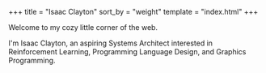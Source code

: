 +++
title = "Isaac Clayton"
sort_by = "weight"
template = "index.html"
+++

Welcome to my cozy little corner of the web.

I'm Isaac Clayton, an aspiring Systems Architect interested in Reinforcement Learning, Programming Language Design, and Graphics Programming.

<!-- 
[

# Past Work & Projects

Can be found on GitHub.

](https://github.com/slightknack)

# So, what have you worked on?

That's a good question! Here are a few projects I'm particularly proud of:

-   [**Passerine**](https://www.passerine.io) is a small extensible programming language designed for concise expression with little code. [Take a look at the implementation on GitHub.](https://github.com/vrtbl/passerine)
-   [**Keikan (警官)**](https://github.com/slightknack/keikan) is an elegant rendering engine written in Rust. It supports ray-marching and path-tracing.
-   [**Solidarity**](https://github.com/sldty) is a distributed platform built for communication and collaboration. (Currently a work in progress. The backend datastore, [Kitbag, can be found here](https://github.com/sldty/kitbag).)
-   [**Shadergarden**](https://blog.tonari.no/shadergarden) is a tool for creating art with shaders, using GLSL and live-reloaded lisp. It's one of the tools I worked on during my internship at [Tonari](https://tonari.no).

[

# Check out my Blog!

If you're done scrolling, of course. Alternatively:

](/blog) -->
